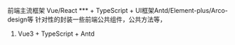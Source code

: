 前端主流框架 Vue/React *** + TypeScript + UI框架Antd/Element-plus/Arco-design等
针对性的封装一些前端公共组件，公共方法等，
1. Vue3 + TypeScript + Antd
